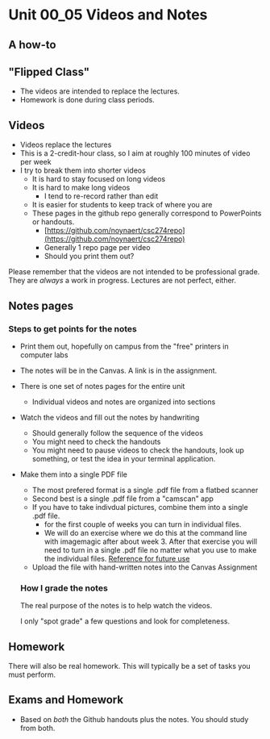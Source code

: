 # Unit 00_05 Videos and Notes
## A how-to

## "Flipped Class"

* The videos are intended to replace the lectures.
* Homework is done during class periods.

## Videos

* Videos replace the lectures
* This is a 2-credit-hour class, so I aim at roughly 100 minutes of video per week 
* I try to break them into shorter videos
  * It is hard to stay focused on long videos
  * It is hard to make long videos
    * I tend to re-record rather than edit
  * It is easier for students to keep track of where you are
  * These pages in the github repo generally correspond to PowerPoints or handouts.
    * [https://github.com/noynaert/csc274repo](https://github.com/noynaert/csc274repo)
    * Generally 1 repo page per video
    * Should you print them out?

Please remember that the videos are not intended to be professional grade.  They are *always* a work in progress.  Lectures are not perfect, either.

## Notes pages

    
### Steps to get points for the notes

* Print them out, hopefully on campus from the "free" printers in computer labs
* The notes will be in the Canvas. A link is in the assignment.
* There is one set of notes pages for the entire unit
  * Individual videos and notes are organized into sections
* Watch the videos and fill out the notes by handwriting
    * Should generally follow the sequence of the videos
    * You might need to check the handouts
    * You might need to pause videos to check the handouts, look up something, or test the idea in your terminal application.
* Make them into a single PDF file 
  * The most prefered format is a single .pdf file from a flatbed scanner
  * Second best is a single .pdf file from a "camscan" app
  * If you have to take indivdual pictures, combine them into a single .pdf file.  
    * for the first couple of weeks you can turn in individual files.
    * We will do an exercise where we do this at the command line with imagemagic after about week 3.  After that exercise you will need to turn in a single .pdf file no matter what you use to make the individual files.  [Reference for future use](https://itsfoss.com/convert-multiple-images-pdf-ubuntu-1304/)
  * Upload the file with hand-written notes into the Canvas Assignment

  ### How I grade the notes

  The real purpose of the notes is to help watch the videos.

  I only "spot grade" a few questions and look for completeness.

## Homework

There will also be real homework.  This will typically be a set of tasks you must perform.  

## Exams and Homework

* Based on *both* the Github handouts plus the notes.  You should study from both.

